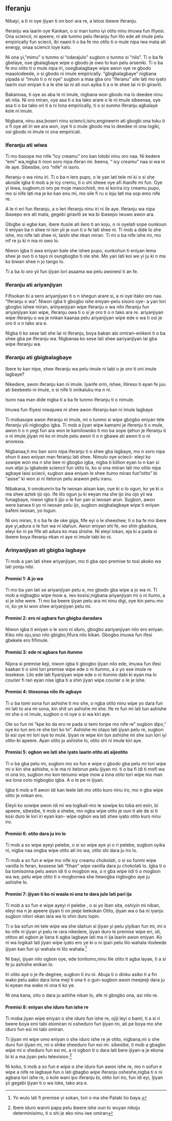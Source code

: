 ## Iferanju

Nibayi, a ti ni oye ijiyan ti on bori ara re, a lelosi ibeere iferanju.

Iferanju wa laarin oye Kankan, o si man tumo iyi otito ninu imuwa fun ifiyesi. Ona sciencii, ni apeere, ni ale tunmo pelu iferanju fun lilo ede ati imule pelu empirically fun sciecii, ibi naani ti o ba fe mo otito ti o mule nipa iwa mata ati energy, onaa sciencii loye kalo.

Ni ona yi,”mimu” o tunmo si “odarajulo” sugbon o tunmo si “nilo”. Ti o ba fe gbelaye, ose gbalagbaye wipe o gbodo je owo to kun pelu arseniki. Ti o ba fe mo otito ti o mule nipa iri, osegbalagbaye wipe awon oye re gbodo maaolodeede, o si gbodo ni imule empirically. “gbigbalagbaye” nigbana yipada si “imulo ti o ni oye” sugbon a maa gba oro “iferanu” sile lati mo iyato laarin oun eniyan ti a le she lai ni ati oun ayika ti a o le shee lai ni bi giraviti.

Bakannaa, ti oye as aba le ni imule, nigbana won gbodo ma lo deedee ninu ati nita. Ni oro miran, oye asa ti o ba tako arare o le ni imule sibeenaa, oye asa ti o ba tako ori ti a ni lona empirically, ti o si sunmo iferanju agbalaye kole ni imule.

Nigbana, ninu asa,boseri ninu sciencii,isiro,engineerin ati gbogbi ona toku ti o fi oye ati iri we ara won, oye ti o mule gbodo ma lo deedee ni ona logiki, osi gbodo ni imule ni ona empiricali.

### Iferanju ati wiwa

Ti mo basope mo nife “icy creamu” oro kan lotobi ninu oro naa. Ni kedere “emi” wa,nigba ti mon soro nipa iferan mi. beena, “ icy creamu” naa si wa ni ile aye. Sibesibe, oro “nife” ni isoro.

Iferanju o wa ninu iri. Ti o ba n lero pupo, o le yan lati tele mi ki o si she akosile igba ti mob a je icy cremu, ti o shi sheee oye  afi ihanife mi fun. Oye yi lewa, sugbom,ni oro pe moje masochisti, mo si korira icy creamu pupo, mo si nife lati ma je ko kan enu mi, mo sile fi ru o loju lati ma sop emo nife re.

A le ri eri fun iferanju, a o leri iferanju ninu iri ni ile aye. Iferanju wa nipa ibasepo ero ati mata, gegebi giraviti se wa bi ibasepo iwuwo awon ara.

Gbigbe si egbe kan, ibere itusile ati ilero ti an koju, o ni oyelati sope ounkoun ti eniyan ba n shee ni isin yii je oun ti o fe lati shee ni. Ti mob a dide lo she ishe, mo nife lati shee ni, laishi she nkan miran. Ti mi o ba nife ishe mi, mo nif re ju ki n ma ni owo lo.

Niwon igba ti awa eniyan bale she ishee pupo, ounkohun ti eniyan lema shee je oun ti o tayo ni oungbogbo ti ole she. Mo yan lati koi we yi ju ki n ma ko biwan shee n jo tango lo.

Ti a ba lo oro yii fun ijiyan lori asaama wa pelu awonesi ti an fe.


### Iferanju ati ariyanjiyan

Fifisokan bi a sero ariyanjiyan ti o n shegun arare si, a ni oye itako oro naa. “Iferanju o wa”. Niwon igba ti gbogbo ishe eniyan-pelu sisoro oye- a yan lori gbogbo ishee miran, arinyanjiyan wipe iferanju o wa nilo iferanju fun ariyanjiyan kan wipe, iferanju owa ti o si je oro ti o n tako ara re. ariyanjiyan wipe iferanju o wa je nnkan kaanaa pelu ariyanjiyan wipe ede o wa ti osi je oro ti o n tako ara e.

Nigba ti ko sese lati she lai ni iferanju, boya bakan abi omiran-enikeni ti o ba shee gba pe iferanju wa. Nigbanaa ko sese lati shee aariyanjiyan lai gba wipe iferanju wa.

### Iferanju ati gbigbalagbaye

Ibere to  kan nipe, shee iferanju wa pelu imule ni tabi o je oro ti oni imule lagbaye?

Nikedere, awon iferanju kan ni imule. Iyanfe orin, ishee, litireso ti eyan fe juu ati beebeelo ni imule, o si nife ti onikaluku ma n ni.

Isoro naa man dide nigba ti a ba fe tunmo iferanju ti o nimule.

Imuwa fun ifiyesi niwajuwa ni shee awon iferanju kan ni imule lagbaye

Ti mobasope awon iferanju ni imule, mi o tunmo si wipe gbogbo eniyan tele iferanju yiii nigbogbo igba. Ti mob a jiyan wipe kamami je iferenju ti o mule, awon ti o n yegi fun ara won le kamilowoko ti mo ba sope ijehun je iferanju ti o ni imule,ijiyan mi ko ni imule pelu awon ti o n gbawe ati awon ti o ni anorexia.

Nigbanaa,ti mo ban soro nipa iferanju ti o shee gba lagbaye, mo n soro nipa ohun ti awo eniyan man feranju lati shee. Nimulo oye sciecii- eleyi ko sowipe won ma n she bee ni gbogbo igba, nigba ti billion eyan lo n kan si oun atijo ju igbalode sciencii fun otito lo, ko si ona miiran lati mo otito nipa agbaye laisi sciecii, sugbon awa eniyan le shee itumo miran fun”otito” bi “asise” ki won si ni itelorun pelu arawon pelu iranu.

Nibakana, ti omokunrin ba fe iwosan aiisan kan, oye ki o lo ogun, ko ye ki o ma shee aztek ijo ojo. Ife lilo ogun ju ki eeyan ma she ijo inu ojo yii wa funagbaye, niwon igba ti jijo o le fun yan si iwosan arun. Sugbon, awon were kanwa ti yo ni iwosan pelu ijo, sugbon asigbalagbaye wipe ti eniyan bafeni iwosan, yo logun.

Ni oro miran, ti o ba fe de oke giga, fife eyi o le sheeshee; ti o ba fe mo ibere aye yi,adura o le fun wa ni idahun. Awon eniyan shi fe, wo shin gbadura, eleyi ko ni pe fife ati adura ko maa shishe. Ni eleyi lokan, eja ki a pada si ibeere boya iferanju nkan ni aye ni imule tabi ko ni.

### Arinyanjiyan ati gbigba lagbaye

Ti mob a yan lati shee ariyanjiyan, mo ti gba opo premise to tosi akoko wa lati yonju nibi.

#### Premisi 1: A jo wa

Ti mo ba yan lati se ariyanjiyan pelu e, mo gbodo gba wipe a jo wa ni. Ti mob a nigbagbo wipe mow a, iwo kosisi,nigbana ariyanjiyan mi o ni itumo, a si je ishe were. Ti mo ba beere ijiyan pelu ara mi ninu digi, oye kin penu mo ni, ko ye ki won shee ariyanjiyan pelu mi.

#### Premisi 2: ero ni agbara fun gbigba daradara

Niwon igba ti eniyan o le soro ni iduro, gbogbo aariyanjiyan nilo ero eniyan. Kiko nilo oju,siso nilo gbigbo,fifura nilo kikan. Gbogbo imuwa fun ifesi gbekele ero fifimule.

#### Premisi 3: ede ni agbara fun itunmo

Nijora si premise keji, niwon igba ti gbogbo ijiyan nilo ede, imuwa fun ifesi kaakan ti o simi lori premise wipe ede o ni itunmo, a o yo ese imule re lesekese. Lilo ede lati fiyanjiyan wipe ede o ni itunmo dabi ki eyan ma lo courier fi ran eyan nise igba ti a shin jiyan wipe courier o le je ishe.

#### Premisi 4: titosonaa nilo ife agbaye

Ti o ba tomi sona fun ashishe ti mo she, o ngba otito ninu wipe yo dara fun mi lati to ara mi sona, kin shit un ashishe mi she. Ife re fun mi lati tun ashishe mi she o ni imule, sugbon o ni oye o si wa kiri aye.

Ole so fun mi “kpe  ko da ero re pada si temi toripe mo nife re” sugbon dipo,” oye ko tun ero re she tori ko to”. Ashishe mi otayo lati ijiyan pelu re, sugbon bi esi oye mi lori oye to mule. Ijiyan re wipe kin tun ashishe mi she sun lori iyi otito-bi apeere. Ayan otito ju ashishe lo, otito shi ni imule kiri aye.

#### Premisi 5: ogbon we lati she iyato laarin otito ati aijeotito

Ti o ba gba pelu mi, sugbon mo so fun e wipe o gbodo gba pelu mi tori wipe mi o kin she ashishe, o le ma ni itelorun pelu ijiyan mi. ti o ba fi idi ti mofi wa ni ona iro, sugbon mo kon tenumo wipe mow a lona otito tori wipe mo man wa lona ooto nigbogbo igba. A o le pe ni ijiyan.

Igba ti mob a fi awon idi kan leele lati mo otito kuro ninu iro, mo n gba wipe otito je nnkan ero.

Eleyii ko sowipe awon idi mi wa logikali-mo le sowipe ko loba eni esin, bi apeere, sibesibe, ti mob a shebe, mo ngba wipe otito je oun ti ale de si ti kosi duro le lori iri eyan kan- wipe ogbon wa lati shee iyato otito kuro ninu iro.

#### Premisi 6: otito dara ju iro lo

Ti mob a so wipe ayeyi pelebe, o si so wipe aye yi o ri pelebe, sugbon oyika ni, nigba naa ongba wipe otito ati iro wa, otito shi dara ju iro lo.

Ti mob a so fun e wipe mo nife icy creamu chokolati, o si so funmi wipe vanilla lo feran, kossese lati “fihan” wipe vanilla dara ju chokolati lo. Igba ti o ba tomisonna pelu awon idi ti o mogbon wa, o n gba wipe iidi ti o mogbon wa wa, pelu wipe otito ti o mogbonwa she itewogba nigbogbo aye ju ashishe lo.

#### Premisi 7: ijiyan ti ko ni waala ni ona to dara julo lati pari ija

Ti mob a so fun e wipe ayeyi ri pelebe , o si yo iban sita, oshiyin mi niban, eleyi ma n je apeere ijiyan ti on jeeje leekokan Otito, ijiyan wa o ba ni iyanju sugbon nitori okan lara wa lo shin duro lopin.

Ti o ba sofun mi tele wipe wa she idahun si ijiyan yi pelu yiyiban fun mi, mi o ko nife ni ijiyan yi pelu re rara nikedere, ijiyan duro le premise wipe eri, idi, otitoo ati ogbon je liana ti agba lagbaye lati ma ri ija laarin awon eniyan. Ko ni wa logikali lati jiyan wipe iyato ero ye ki o ni ipari pelu lilo wahala-ilodeede ijiyan kan fun iyi wahala ni lilo wahala.[^4]

Ni bayi, ijiyan nilo ogbon oye, ede tonitumo,ninu lile otito ti agba layae, ti a si fe ju ashishe enikan lo.

Iri otito aye o je ife degiree, sugbon ti iru ni. Abuja ti o dinku asiko ti a fin wako pelu aabo dara lona meji ti ona ti o gun-sugbon awon meejeeji dara ju ki eyean ma wako ni ona ti ko ye.

Ni ona kana, oito o dara ju ashihe nikan lo, afe ni gbogbo ona, asi nilo re.

#### Premisi 8: eniyan she iduro fun ishe re

Ti moba jiyan wipe eniyan o she iduro fun ishe re, ojiji leyi o bami, ti a si ri beere boya emi tabi elomiran ni osheduro fun ijiyan mi, ati pe boya mo she iduro fun esi mi tabi omiran.

Ti ijiyan mi wipe omo eniyan o she iduro ishe re je otito, nigbana,mi o she duro fun ijiyan mi, mi o shike sheeduro fun esi mi. sibesibe, ti mob a gbagbo wipe mi o sheduro fun esi mi, a ni ogbon ti o dara lati bere ijiyan-a je ekona bi ki a ma jiyan pelu television.[^5]

Ni koko, ti mob a so fun e wipe o she iduro fun awon ishe re, mo n sofun e wipe a nife re lagbaye fun o lati gbagbo wipe iferanju osheshe,nigba ti o ni agbara lori ishe re, o kole wani ipo iferanju bi, otito lori iro, fun idi eyi, Ijiyan yii gegebi ijiyan ti o wa loke, tako ara e.

[^4]: Yo wulo lati fi premise yi sokan, tori o ma she Pataki tio baya.

[^5]: Ibere iduro wanni papa pelu ibeere ishe oun to wuyan nikoju determinisimu, ti o shi je eko ninu iwe omiran

